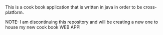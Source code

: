 This is a cook book application that is written in java in order to be cross-platform.


NOTE: I am discontinuing this repository and will be creating a new one to house my new cook book WEB APP!
